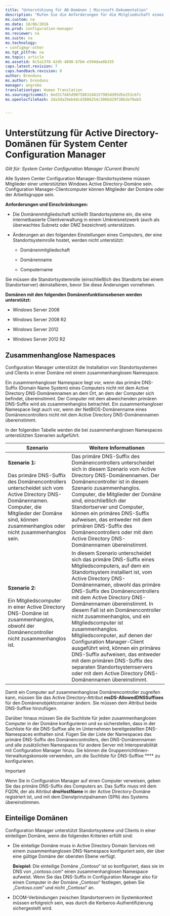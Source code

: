 ```yaml
---
title: "Unterstützung für AD-Domänen | Microsoft-Dokumentation"
description: "Rufen Sie die Anforderungen für die Mitgliedschaft eines System Center Configuration Manager-Standortsystems in einer Active Directory-Domäne ab."
ms.custom: na
ms.date: 10/06/2016
ms.prod: configuration-manager
ms.reviewer: na
ms.suite: na
ms.technology:
- configmgr-other
ms.tgt_pltfrm: na
ms.topic: article
ms.assetid: 8c5a13f8-42d5-4898-b7b6-e594dae8b335
caps.latest.revision: 7
caps.handback.revision: 0
author: Brenduns
ms.author: brenduns
manager: angrobe
translationtype: Human Translation
ms.sourcegitcommit: 6ed317d45d90758832d4157985dd95d5e253c6fc
ms.openlocfilehash: 2da3da29eb4dcd3886254c506bd29f38b3ef0ab5


---
```

# <a name="support-for-active-directory-domains-for-system-center-configuration-manager"></a>Unterstützung für Active Directory-Domänen für System Center Configuration Manager

*Gilt für: System Center Configuration Manager (Current Branch)*

Alle System Center Configuration Manager-Standortsysteme müssen Mitglieder einer unterstützten Windows Active Directory-Domäne sein. Configuration Manager-Clientcomputer können Mitglieder der Domäne oder der Arbeitsgruppe sein.  

 **Anforderungen und Einschränkungen:**  

-   Die Domänenmitgliedschaft schließt Standortsysteme ein, die eine internetbasierte Clientverwaltung in einem Umkreisnetzwerk (auch als überwachtes Subnetz oder DMZ bezeichnet) unterstützen.  

-   Änderungen an den folgenden Einstellungen eines Computers, der eine Standortsystemrolle hostet, werden nicht unterstützt:  

    -   Domänenmitgliedschaft  

    -   Domänenname  

    -   Computername  

Sie müssen die Standortsystemrolle (einschließlich des Standorts bei einem Standortserver) deinstallieren, bevor Sie diese Änderungen vornehmen.  

**Domänen mit den folgenden Domänenfunktionsebenen werden unterstützt:**  

-   Windows Server 2008  

-   Windows Server 2008 R2  

-   Windows Server 2012  

-   Windows Server 2012 R2  

##  <a name="a-namebkmkdisjointa-disjoint-namespace"></a><a name="bkmk_Disjoint"></a> Zusammenhanglose Namespaces  
Configuration Manager unterstützt die Installation von Standortsystemen und Clients in einer Domäne mit einem zusammenhanglosen Namespace.  

Ein zusammenhangloser Namespace liegt vor, wenn das primäre DNS-Suffix (Domain Name System) eines Computers nicht mit dem Active Directory DNS-Domänennamen an dem Ort, an dem der Computer sich befindet, übereinstimmt. Der Computer mit dem abweichenden primären DNS-Suffix wird als zusammenhanglos betrachtet. Ein zusammenhangloser Namespace liegt auch vor, wenn der NetBIOS-Domänenname eines Domänencontrollers nicht mit dem Active Directory DNS-Domänennamen übereinstimmt.  

In der folgenden Tabelle werden die bei zusammenhanglosen Namespaces unterstützten Szenarien aufgeführt.  

|Szenario|Weitere Informationen|  
|--------------|----------------------|  
|**Szenario 1:**<br /><br /> Das primäre DNS-Suffix des Domänencontrollers unterscheidet sich vom Active Directory DNS-Domänennamen. Computer, die Mitglieder der Domäne sind, können zusammenhanglos oder nicht zusammenhanglos sein.|Das primäre DNS-Suffix des Domänencontrollers unterscheidet sich in diesem Szenario vom Active Directory DNS-Domänennamen. Der Domänencontroller ist in diesem Szenario zusammenhanglos. Computer, die Mitglieder der Domäne sind, einschließlich der Standortserver und Computer, können ein primäres DNS-Suffix aufweisen, das entweder mit dem primären DNS-Suffix des Domänencontrollers oder mit dem Active Directory DNS-Domänennamen übereinstimmt.|  
|**Szenario 2:**<br /><br /> Ein Mitgliedscomputer in einer Active Directory DNS-Domäne ist zusammenhanglos, obwohl der Domänencontroller nicht zusammenhanglos ist.|In diesem Szenario unterscheidet sich das primäre DNS-Suffix eines Mitgliedscomputers, auf dem ein Standortsystem installiert ist, vom Active Directory DNS-Domänennamen, obwohl das primäre DNS-Suffix des Domänencontrollers mit dem Active Directory DNS-Domänennamen übereinstimmt. In diesem Fall ist ein Domänencontroller nicht zusammenhanglos, und ein Mitgliedscomputer ist zusammenhanglos. Mitgliedscomputer, auf denen der Configuration Manager-Client ausgeführt wird, können ein primäres DNS-Suffix aufweisen, das entweder mit dem primären DNS-Suffix des separaten Standortsystemservers oder mit dem Active Directory DNS-Domänennamen übereinstimmt.|  

 Damit ein Computer auf zusammenhanglose Domänencontroller zugreifen kann, müssen Sie das Active Directory-Attribut **msDS-AllowedDNSSuffixes** für den Domänenobjektcontainer ändern. Sie müssen dem Attribut beide DNS-Suffixe hinzufügen.  

 Darüber hinaus müssen Sie die Suchliste für jeden zusammenhanglosen Computer in der Domäne konfigurieren und so sicherstellen, dass in der Suchliste für die DNS-Suffixe alle im Unternehmen bereitgestellten DNS-Namespaces enthalten sind. Fügen Sie der Liste der Namespaces das primäre DNS-Suffix des Domänencontrollers, den DNS-Domänennamen und alle zusätzlichen Namespaces für andere Server mit Interoperabilität mit Configuration Manager hinzu. Sie können die Gruppenrichtlinien-Verwaltungskonsole verwenden, um die Suchliste für DNS-Suffixe **** zu konfigurieren.  

> [!IMPORTANT]  
>  Wenn Sie in Configuration Manager auf einen Computer verweisen, geben Sie das primäre DNS-Suffix des Computers an. Das Suffix muss mit dem FQDN, der als Attribut **dnsHostName** in der Active Directory-Domäne registriert ist, und mit dem Dienstprinzipalnamen (SPN) des Systems übereinstimmen.  

##  <a name="a-namebkmkslda-single-label-domains"></a><a name="bkmk_SLD"></a> Einteilige Domänen  
 Configuration Manager unterstützt Standortsysteme und Clients in einer einteiligen Domäne, wenn die folgenden Kriterien erfüllt sind:  

-   Die einteilige Domäne muss in Active Directory Domain Services mit einem zusammenhanglosen DNS-Namespace konfiguriert sein, der über eine gültige Domäne der obersten Ebene verfügt.  

     **Beispiel:** Die einteilige Domäne „Contoso“ ist so konfiguriert, dass sie im DNS von „contoso.com“ einen zusammenhanglosen Namespace aufweist. Wenn Sie das DNS-Suffix in Configuration Manager also für einen Computer in der Domäne „Contoso“ festlegen, geben Sie „Contoso.com“ und nicht „Contoso“ an.  

-   DCOM-Verbindungen zwischen Standortservern im Systemkontext müssen erfolgreich sein, was durch die Kerberos-Authentifizierung sichergestellt wird.  



<!--HONumber=Dec16_HO3-->


